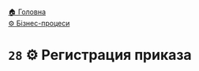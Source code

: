 ﻿[🏠 Головна](../../../README.MD)  
[⚙️ Бізнес-процеси](../../README.MD) 

# `28` ⚙️ Регистрация приказа